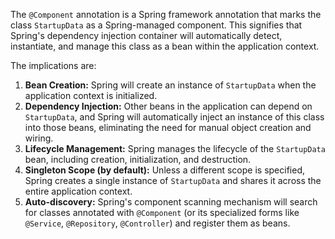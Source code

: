 The `@Component` annotation is a Spring framework annotation that marks the class `StartupData` as a Spring-managed component. This signifies that Spring's dependency injection container will automatically detect, instantiate, and manage this class as a bean within the application context. 

The implications are:

1.  **Bean Creation:** Spring will create an instance of `StartupData` when the application context is initialized.
2.  **Dependency Injection:** Other beans in the application can depend on `StartupData`, and Spring will automatically inject an instance of this class into those beans, eliminating the need for manual object creation and wiring.
3.  **Lifecycle Management:** Spring manages the lifecycle of the `StartupData` bean, including creation, initialization, and destruction.
4.  **Singleton Scope (by default):** Unless a different scope is specified, Spring creates a single instance of `StartupData` and shares it across the entire application context.
5.  **Auto-discovery:**  Spring's component scanning mechanism will search for classes annotated with `@Component` (or its specialized forms like `@Service`, `@Repository`, `@Controller`) and register them as beans.
